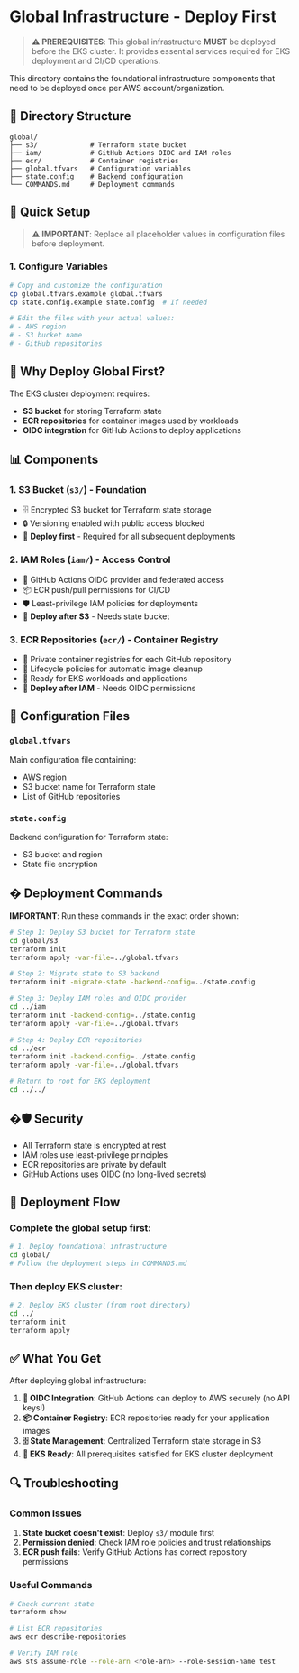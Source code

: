 # Global Infrastructure - Deploy First

> **⚠️ PREREQUISITES**: This global infrastructure **MUST** be deployed before the EKS cluster. It provides essential services required for EKS deployment and CI/CD operations.

This directory contains the foundational infrastructure components that need to be deployed once per AWS account/organization.

## 📁 Directory Structure

```
global/
├── s3/             # Terraform state bucket
├── iam/            # GitHub Actions OIDC and IAM roles
├── ecr/            # Container registries
├── global.tfvars   # Configuration variables
├── state.config    # Backend configuration
└── COMMANDS.md     # Deployment commands
```

## 🚀 Quick Setup

> **⚠️ IMPORTANT**: Replace all placeholder values in configuration files before deployment.

### 1. Configure Variables
```bash
# Copy and customize the configuration
cp global.tfvars.example global.tfvars
cp state.config.example state.config  # If needed

# Edit the files with your actual values:
# - AWS region
# - S3 bucket name
# - GitHub repositories
```
## 🎯 Why Deploy Global First?

The EKS cluster deployment requires:
- **S3 bucket** for storing Terraform state
- **ECR repositories** for container images used by workloads
- **OIDC integration** for GitHub Actions to deploy applications

## 📊 Components

### 1. S3 Bucket (`s3/`) - Foundation
- 🗄️ Encrypted S3 bucket for Terraform state storage
- 🔒 Versioning enabled with public access blocked
- 📍 **Deploy first** - Required for all subsequent deployments

### 2. IAM Roles (`iam/`) - Access Control  
- 🔐 GitHub Actions OIDC provider and federated access
- 📦 ECR push/pull permissions for CI/CD
- 🛡️ Least-privilege IAM policies for deployments
- 📍 **Deploy after S3** - Needs state bucket

### 3. ECR Repositories (`ecr/`) - Container Registry
- 🐳 Private container registries for each GitHub repository
- 🔄 Lifecycle policies for automatic image cleanup
- 🚀 Ready for EKS workloads and applications
- 📍 **Deploy after IAM** - Needs OIDC permissions

## 🔧 Configuration Files

### `global.tfvars`
Main configuration file containing:
- AWS region
- S3 bucket name for Terraform state
- List of GitHub repositories

### `state.config`
Backend configuration for Terraform state:
- S3 bucket and region
- State file encryption

## � Deployment Commands

**IMPORTANT**: Run these commands in the exact order shown:

```bash
# Step 1: Deploy S3 bucket for Terraform state
cd global/s3
terraform init
terraform apply -var-file=../global.tfvars

# Step 2: Migrate state to S3 backend  
terraform init -migrate-state -backend-config=../state.config

# Step 3: Deploy IAM roles and OIDC provider
cd ../iam
terraform init -backend-config=../state.config
terraform apply -var-file=../global.tfvars

# Step 4: Deploy ECR repositories
cd ../ecr
terraform init -backend-config=../state.config
terraform apply -var-file=../global.tfvars

# Return to root for EKS deployment
cd ../../
```

## �🛡️ Security

- All Terraform state is encrypted at rest
- IAM roles use least-privilege principles
- ECR repositories are private by default
- GitHub Actions uses OIDC (no long-lived secrets)

## 📝 Deployment Flow

### Complete the global setup first:
```bash
# 1. Deploy foundational infrastructure
cd global/
# Follow the deployment steps in COMMANDS.md
```

### Then deploy EKS cluster:
```bash
# 2. Deploy EKS cluster (from root directory)
cd ../
terraform init
terraform apply
```

## ✅ What You Get

After deploying global infrastructure:

1. **🔐 OIDC Integration**: GitHub Actions can deploy to AWS securely (no API keys!)
2. **📦 Container Registry**: ECR repositories ready for your application images
3. **🗄️ State Management**: Centralized Terraform state storage in S3
4. **🚀 EKS Ready**: All prerequisites satisfied for EKS cluster deployment

## 🔍 Troubleshooting

### Common Issues

1. **State bucket doesn't exist**: Deploy `s3/` module first
2. **Permission denied**: Check IAM role policies and trust relationships
3. **ECR push fails**: Verify GitHub Actions has correct repository permissions

### Useful Commands

```bash
# Check current state
terraform show

# List ECR repositories
aws ecr describe-repositories

# Verify IAM role
aws sts assume-role --role-arn <role-arn> --role-session-name test
```